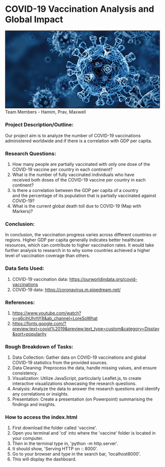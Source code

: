 # COVID-19 Vaccination Analysis and Global Impact
![1-Logo](picture/Capture1.PNG)
Team Members - Hamim, Prav, Maxwell

### Project Description/Outline:
Our project aim is to analyze the number of COVID-19 vaccinations administered worldwide and if there is a correlation with GDP per capita.


### Research Questions:
1. How many people are partially vaccinated with only one dose of the COVID-19 vaccine per country in each continent?
2. What is the number of fully vaccinated individuals who have received both doses of the COVID-19 vaccine per country in each continent?       
3. Is there a correlation between the GDP per capita of a country and the percentage of its population that is partially vaccinated against COVID-19?  
4. What is the current global death toll due to COVID-19 (Map with Markers)?      


### Conclusion:
In conclusion, the vaccination progress varies across different countries or regions. Higher GDP per capita generally indicates better healthcare resources, which can contribute to higher vaccination rates. It would take further analysis to research in to why some countries achieved a higher level of vaccination coverage than others.

### Data Sets Used:
1. COVID-19 vaccination data: https://ourworldindata.org/covid-vaccinations
2. COVID-19 data: https://coronavirus.m.pipedream.net/

### References:
1. https://www.youtube.com/watch?v=g6cjhUhrhY8&ab_channel=LoreSoWhat
2. https://fonts.google.com/?preview.text=covid%2019&preview.text_type=custom&category=Display&sort=popularity

### Rough Breakdown of Tasks:
1. Data Collection: Gather data on COVID-19 vaccinations and global COVID-19 statistics from the provided sources.
2. Data Cleaning: Preprocess the data, handle missing values, and ensure consistency. 
3. Visualization: Utilize JavaScript, particularly Leaflet.js, to create interactive visualizations showcasing the research questions.
4. Analysis: Analyze the data to answer the research questions and identify any correlations or insights.
5. Presentation: Create a presentation (on Powerpoint) summarising the findings and insights. 

### How to access the index.html
1. First download the folder called 'vaccine'.
2. Open you terminal and 'cd' into where the 'vaccine' folder is located in your computer.
3. Then in the terminal type in, 'python -m http.server'.
4. It should show, 'Serving HTTP on :: 8000'.
5. Go to your browser and type in the search bar, 'localhost8000'.
6. This will display the dashboard.
